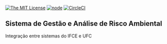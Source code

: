[![The MIT License](https://img.shields.io/badge/license-MIT-orange.svg?style=flat-square)](http://opensource.org/licenses/MIT)
[![node](https://img.shields.io/node/v/package.svg?style=flat-square)]()
[![CircleCI](https://circleci.com/gh/jvictorfarias/leaf-gestao-ambiental.svg?style=svg)](https://circleci.com/gh/jvictorfarias/leaf-gestao-ambiental)

## Sistema de Gestão e Análise de Risco Ambiental

Integração entre sistemas do IFCE e UFC
